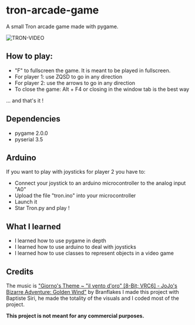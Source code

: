 # tron-arcade-game
A small Tron arcade game made with pygame.

![TRON-VIDEO](https://user-images.githubusercontent.com/58117735/114519391-a9783700-9c40-11eb-9331-6b129b81daa9.gif)
## How to play:
- "F" to fullscreen the game. It is meant to be played in fullscreen.
- For player 1: use ZQSD to go in any direction
- For player 2: use the arrows to go in any direction
- To close the game: Alt + F4 or closing in the window tab is the best way

... and that's it !

## Dependencies
- pygame 2.0.0
- pyserial 3.5

## Arduino
If you want to play with joysticks for player 2 you have to:
- Connect your joystick to an arduino microcontroller to the analog input "A0"
- Upload the file "tron.ino" into your microcontroller
- Launch it 
- Star Tron.py and play !

## What I learned
- I learned how to use pygame in depth
- I learned how to use arduino to deal with joysticks
- I learned how to use classes to represent objects in a video game

## Credits
The music is ["Giorno's Theme ~ "il vento d'oro" [8-Bit; VRC6] - JoJo's Bizarre Adventure: Golden Wind"](https://www.youtube.com/watch?v=VwUGpudY4Vw) by Branflakes
I made this project with Baptiste Siri, he made the totality of the visuals and I coded most of the project.






**This project is not meant for any commercial purposes.**
